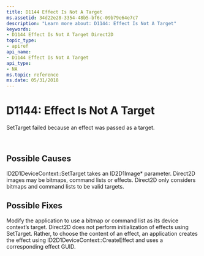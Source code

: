 ```yaml
---
title: D1144 Effect Is Not A Target
ms.assetid: 34d22e28-3354-48b5-bf6c-09b79e64e7c7
description: "Learn more about: D1144: Effect Is Not A Target"
keywords:
- D1144 Effect Is Not A Target Direct2D
topic_type:
- apiref
api_name:
- D1144 Effect Is Not A Target
api_type:
- NA
ms.topic: reference
ms.date: 05/31/2018
---
```


# D1144: Effect Is Not A Target

SetTarget failed because an effect was passed as a target.






 

## Possible Causes

ID2D1DeviceContext::SetTarget takes an ID2D1Image\* parameter. Direct2D images may be bitmaps, command lists or effects. Direct2D only considers bitmaps and command lists to be valid targets.

## Possible Fixes

Modify the application to use a bitmap or command list as its device context’s target. Direct2D does not perform initialization of effects using SetTarget. Rather, to choose the content of an effect, an application creates the effect using ID2D1DeviceContext::CreateEffect and uses a corresponding effect GUID.

 

 
